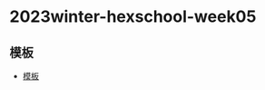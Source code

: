 # 2023winter-hexschool-week05

## 模板

- [模板](https://codepen.io/hexschool/pen/NWpBXZy?editors=1010)
